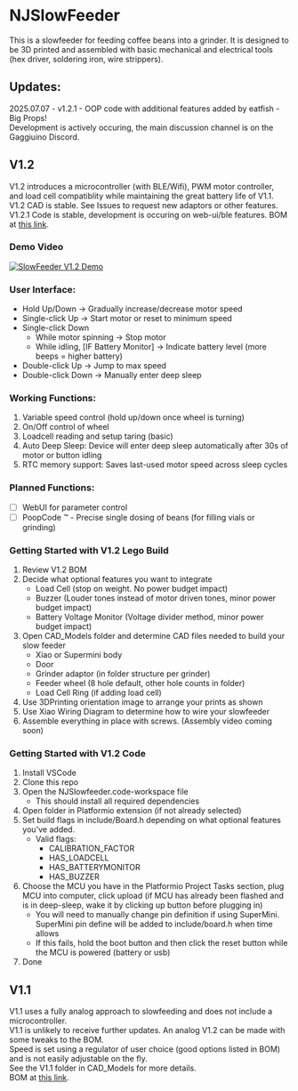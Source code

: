 # NJSlowFeeder

This is a slowfeeder for feeding coffee beans into a grinder. It is designed to be 3D printed and assembled with basic mechanical and electrical tools (hex driver, soldering iron, wire strippers).

## Updates:
2025.07.07 - v1.2.1 - OOP code with additional features added by eatfish - Big Props!\
Development is actively occuring, the main discussion channel is on the Gaggiuino Discord. 

## V1.2
V1.2 introduces a microcontroller (with BLE/Wifi), PWM motor controller, and load cell compatiblity while maintaining the great battery life of V1.1.\
V1.2 CAD is stable. See Issues to request new adaptors or other features.\
V1.2.1 Code is stable, development is occuring on web-ui/ble features.
BOM at [this link](https://docs.google.com/spreadsheets/d/11zUR7dkBkgdKcGbynbE2zPVb8PsdSGaQEwi6_OAgMBY/edit?usp=sharing).
### Demo Video
[![SlowFeeder V1.2 Demo](https://img.youtube.com/vi/54PZubX1fOw/0.jpg)](https://www.youtube.com/watch?v=54PZubX1fOw)

### User Interface:
- Hold Up/Down → Gradually increase/decrease motor speed
- Single-click Up → Start motor or reset to minimum speed
- Single-click Down
   - While motor spinning → Stop motor
   - While idling, [IF Battery Monitor] → Indicate battery level (more beeps = higher battery)
- Double-click Up → Jump to max speed
- Double-click Down → Manually enter deep sleep


### Working Functions:
1. Variable speed control (hold up/down once wheel is turning)
2. On/Off control of wheel
3. Loadcell reading and setup taring (basic)
4. Auto Deep Sleep: Device will enter deep sleep automatically after 30s of motor or button idling
5. RTC memory support: Saves last-used motor speed across sleep cycles

### Planned Functions:
- [ ] WebUI for parameter control
- [ ] PoopCode :tm: - Precise single dosing of beans (for filling vials or grinding)

### Getting Started with V1.2 Lego Build
1. Review V1.2 BOM
2. Decide what optional features you want to integrate
   - Load Cell (stop on weight. No power budget impact)
   - Buzzer (Louder tones instead of motor driven tones, minor power budget impact)
   - Battery Voltage Monitor (Voltage divider method, minor power budget impact)
4. Open CAD_Models folder and determine CAD files needed to build your slow feeder
   - Xiao or Supermini body
   - Door
   - Grinder adaptor (in folder structure per grinder)
   - Feeder wheel (8 hole default, other hole counts in folder)
   - Load Cell Ring (if adding load cell)
5. Use 3DPrinting orientation image to arrange your prints as shown
6. Use Xiao Wiring Diagram to determine how to wire your slowfeeder
7. Assemble everything in place with screws. (Assembly video coming soon)

### Getting Started with V1.2 Code
1. Install VSCode
2. Clone this repo
3. Open the NJSlowfeeder.code-workspace file
   - This should install all required dependencies
4. Open folder in Platformio extension (if not already selected)
5. Set build flags in include/Board.h depending on what optional features you've added.
   - Valid flags:
      - CALIBRATION_FACTOR
      - HAS_LOADCELL
      - HAS_BATTERYMONITOR
      - HAS_BUZZER
7. Choose the MCU you have in the Platformio Project Tasks section, plug MCU into computer, click upload (if MCU has already been flashed and is in deep-sleep, wake it by clicking up button before plugging in)
   - You will need to manually change pin definition if using SuperMini. SuperMini pin define will be added to include/board.h when time allows 
   - If this fails, hold the boot button and then click the reset button while the MCU is powered (battery or usb)
8. Done

## V1.1 
V1.1 uses a fully analog approach to slowfeeding and does not include a microcontroller.\
V1.1 is unlikely to receive further updates. An analog V1.2 can be made with some tweaks to the BOM.\
Speed is set using a regulator of user choice (good options listed in BOM) and is not easily adjustable on the fly. \
See the V1.1 folder in CAD_Models for more details.\
BOM at [this link](https://docs.google.com/spreadsheets/d/11zUR7dkBkgdKcGbynbE2zPVb8PsdSGaQEwi6_OAgMBY/edit?usp=sharing).
